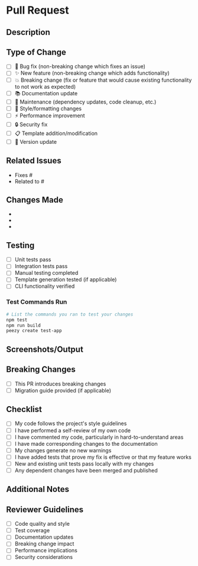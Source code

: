 # Pull Request

## Description

<!-- Provide a brief description of the changes in this PR -->

## Type of Change

<!-- Mark the relevant option with an "x" -->

- [ ] 🐛 Bug fix (non-breaking change which fixes an issue)
- [ ] ✨ New feature (non-breaking change which adds functionality)
- [ ] 💥 Breaking change (fix or feature that would cause existing functionality to not work as expected)
- [ ] 📚 Documentation update
- [ ] 🔧 Maintenance (dependency updates, code cleanup, etc.)
- [ ] 🎨 Style/formatting changes
- [ ] ⚡ Performance improvement
- [ ] 🔒 Security fix
- [ ] 📋 Template addition/modification
- [ ] 🔄 Version update

## Related Issues

<!-- Link to related issues using "Fixes #123" or "Closes #123" -->

- Fixes #
- Related to #

## Changes Made

<!-- Describe the specific changes made in this PR -->

-
-
-

## Testing

<!-- Describe how you tested these changes -->

- [ ] Unit tests pass
- [ ] Integration tests pass
- [ ] Manual testing completed
- [ ] Template generation tested (if applicable)
- [ ] CLI functionality verified

### Test Commands Run

```bash
# List the commands you ran to test your changes
npm test
npm run build
peezy create test-app
```

## Screenshots/Output

<!-- If applicable, add screenshots or command output -->

## Breaking Changes

<!-- If this is a breaking change, describe what breaks and how to migrate -->

- [ ] This PR introduces breaking changes
- [ ] Migration guide provided (if applicable)

## Checklist

<!-- Mark completed items with an "x" -->

- [ ] My code follows the project's style guidelines
- [ ] I have performed a self-review of my own code
- [ ] I have commented my code, particularly in hard-to-understand areas
- [ ] I have made corresponding changes to the documentation
- [ ] My changes generate no new warnings
- [ ] I have added tests that prove my fix is effective or that my feature works
- [ ] New and existing unit tests pass locally with my changes
- [ ] Any dependent changes have been merged and published

## Additional Notes

<!-- Add any additional notes, concerns, or context for reviewers -->

## Reviewer Guidelines

<!-- For reviewers -->

- [ ] Code quality and style
- [ ] Test coverage
- [ ] Documentation updates
- [ ] Breaking change impact
- [ ] Performance implications
- [ ] Security considerations
